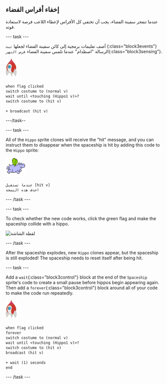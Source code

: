 ## إخفاء أفراس الفضاء

عندما تنفجر سفينة الفضاء، يجب أن تختفي كل الأفراس لإعطاء اللاعب فرصة لاستعادة قوته.

\--- task \---

أضف تعليمات برمجية إلى كائن سفينة الفضاء لجعلها ` تبث ` {:class="block3events"} الرسالة "اصطدام" عندما تلمس سفينة الفضاء ` فرس النهر `{:class="block3sensing"}.

![rocket sprite](images/rocket-sprite.png)

```blocks3
when flag clicked
switch costume to (normal v)
wait until <touching (Hippo1 v)>?
switch costume to (hit v)

+ broadcast (hit v)
```

\---/task--

\--- task \---

All of the `Hippo` sprite clones will receive the "hit" message, and you can instruct them to disappear when the spaceship is hit by adding this code to the `Hippo` sprite:

![hippo sprite](images/hippo-sprite.png)

```blocks3
عندما تستقبل [hit v]
احذف هذه النسخة
```

\--- /task \---

\--- task \---

To check whether the new code works, click the green flag and make the spaceship collide with a hippo.

![لقطة الشاشة](images/invaders-hippo-collide.png)

\--- /task \---

After the spaceship explodes, new `Hippo` clones appear, but the spaceship is still exploded! The spaceship needs to reset itself after being hit.

\--- task \---

Add a `wait`{:class="block3control"} block at the end of the `Spaceship` sprite's code to create a small pause before hippos begin appearing again. Then add a `forever`{:class="block3control"} block around all of your code to make the code run repeatedly.

![rocket sprite](images/rocket-sprite.png)

```blocks3
when flag clicked
forever
switch costume to (normal v)
wait until <touching (Hippo1 v)>?
switch costume to (hit v)
broadcast (hit v)

+ wait (1) seconds
end
```

\--- /task \---